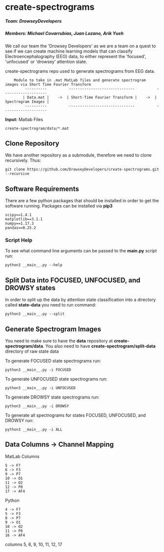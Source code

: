 # create-spectrograms
##### Team: DrowseyDevelopers
##### Members: Michael Covarrubias, Juan Lozano, Arik Yueh

We call our team the 'Drowsey Developers' as we are a team on a quest
to see if we can create machine learning models that can classify
Electroencephalography (EEG) data, to either represent the
'focused', 'unfocused' or 'drowsey' attention state.


create-spectrograms repo used to generate spectrograms from EEG data.
```
    Module to take in .mat MatLab files and generate spectrogram images via Short Time Fourier Transform
         ----------          ------------------------------          --------------------
        | Data.mat |    ->  | Short-Time Fourier Transform |    ->  | Spectrogram Images |
         ----------          ------------------------------          --------------------
```

**Input:** Matlab Files
```
create-spectrogram/data/*.mat
```

## Clone Repository
We have another repository as a submodule, therefore we need to clone
recursively. Thus:
```
git clone https://github.com/DrowseyDevelopers/create-spectrograms.git --recursive
```

## Software Requirements
There are a few python packages that should be installed in order to get
the software running. Packages can be installed via **pip3**
```
scipy==1.4.1
matplotlib==3.1.1
numpy==1.17.3
pandas==0.25.2
```

### Script Help
To see what command line arguments can be passed to the **__main__.py** script run:
```
python3 __main__.py --help
```


## Split Data into FOCUSED, UNFOCUSED, and DROWSY states
In order to split up the data by attention state classification into
a directory called **state-data**
you need to run command:
```
python3 __main__.py --split
```

## Generate Spectrogram Images
You need to make sure to have the **data** repository at **create-spectrogram/data**.
You also need to have **create-spectrogram/split-data** directory of raw state data


To generate FOCUSED state spectrograms run:
```
python3 __main__.py -i FOCUSED
```


To generate UNFOCUSED state spectrograms run:
```
python3 __main__.py -i UNFOCUSED
```


To generate DROWSY state spectrograms run:
```
python3 __main__.py -i DROWSY
```


To generate all spectrograms for states FOCUSED, UNFOCUSED, and DROWSY run:
```
python3 __main__.py -i ALL
```


## Data Columns -> Channel Mapping
MatLab Columns
```
5 -> F7
6 -> F3
9 -> P7
10 -> O1
11 -> O2
12 -> P8
17 -> AF4
```

Python
```
4 -> F7
5 -> F3
8 -> P7
9 -> O1
10 -> O2
11 -> P8
16 -> AF4
```

columns
5, 6, 9, 10, 11, 12, 17


